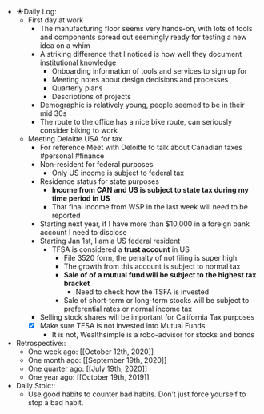 - ☀️Daily Log:
    - First day at work
        - The manufacturing floor seems very hands-on, with lots of tools and components spread out seemingly ready for testing a new idea on a whim
        - A striking difference that I noticed is how well they document institutional knowledge
            - Onboarding information of tools and services to sign up for
            - Meeting notes about design decisions and processes
            - Quarterly plans
            - Descriptions of projects
        - Demographic is relatively young, people seemed to be in their mid 30s
        - The route to the office has a nice bike route, can seriously consider biking to work
    - Meeting Deloitte USA for tax
        - For reference Meet with Deloitte to talk about Canadian taxes #personal #finance
        - Non-resident for federal purposes
            - Only US income is subject to federal tax
        - Residence status for state purposes
            - **Income from CAN and US is subject to state tax during my time period in US**
            - That final income from WSP in the last week will need to be reported
        - Starting next year, if I have more than $10,000 in a foreign bank account I need to disclose
        - Starting Jan 1st, I am a US federal resident
            - TFSA is considered a __trust account__ in US
                - File 3520 form, the penalty of not filing is super high
                - The growth from this account is subject to normal tax
                - **Sale of of a mutual fund will be subject to the highest tax bracket**
                    - Need to check how the TSFA is invested
                - Sale of short-term or long-term stocks will be subject to preferential rates or normal income tax
        - Selling stock shares will be important for California Tax purposes
        - [x] Make sure TFSA is not invested into Mutual Funds
            - It is not, Wealthsimple is a robo-advisor for stocks and bonds
- Retrospective::
    - One week ago: [[October 12th, 2020]]
    - One month ago: [[September 19th, 2020]]
    - One quarter ago: [[July 19th, 2020]]
    - One year ago: [[October 19th, 2019]]
- Daily Stoic::
    - Use good habits to counter bad habits. Don’t just force yourself to stop a bad habit.
